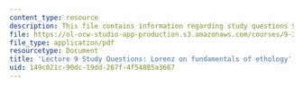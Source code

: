 ```yaml
---
content_type: resource
description: This file contains information regarding study questions 9-10-11.
file: https://ol-ocw-studio-app-production.s3.amazonaws.com/courses/9-20-animal-behavior-fall-2013/149c021c90dc19dd267f4f54885a3667_MIT9_20F13_L9_10_11_Qs.pdf
file_type: application/pdf
resourcetype: Document
title: 'Lecture 9 Study Questions: Lorenz on fundamentals of ethology'
uid: 149c021c-90dc-19dd-267f-4f54885a3667
---
```


